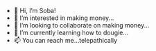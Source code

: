 - 👋 Hi, I’m Soba!
- 👀 I’m interested in making money...
- 💞️ I’m looking to collaborate on making money...
- 🌱 I’m currently learning how to dougie...
- 📫 You can reach me...telepathically

<!---
shysoba/shysoba is a ✨ special ✨ repository because its `README.md` (this file) appears on your GitHub profile.
You can click the Preview link to take a look at your changes.
--->
